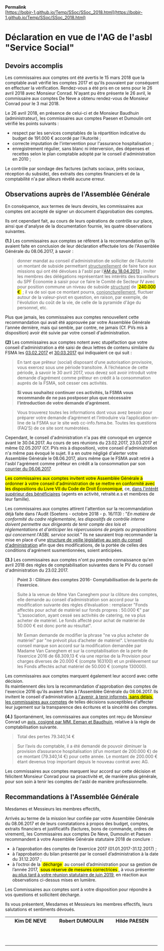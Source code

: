 <link rel="stylesheet" href="Ulysses.css">

**Permalink**  
[https://bobjr-1.github.io/Temp/SSoc/SSoc_2018.html](https://bobjr-1.github.io/Temp/SSoc/SSoc_2018.html)

# Déclaration en vue de l'AG de l'asbl "Service Social"

## Devoirs accomplis

Les commissaires aux comptes ont été avertis le 15 mars 2018 que la comptable avait vérifié les comptes 2017 et qu'ils pouvaient par conséquent en effectuer la vérification. Rendez-vous a été pris en ce sens pour le 26 avril 2018 avec Monsieur Conrad. N'ayant pu être présente le 26 avril, le commissaire aux comptes De Neve a obtenu rendez-vous de Monsieur Conrad pour le 3 mai 2018.

Le 26 avril 2018, en présence de celui-ci et de Monsieur Baudhuin (administrateur), les commissaires aux comptes Paesen et Dumoulin ont vérifié les points suivants :

* respect par les services comptables de la répartition indicative du budget de 191.000 &euro; accordé par l'Autorité ;  
* correcte imputation de l'intervention pour l'assurance hospitalisation ;  
* enregistrement régulier, sans blanc ni interversion, des dépenses et recettes selon le plan comptable adopté par le conseil d'administration en 2010 ;  

Le contrôle par sondage des factures (achats sociaux, prêts sociaux, réception du subside), des extraits des comptes financiers et de la comptabilité n'a par ailleurs révélé aucune erreur.

## Observations auprès de l'Assemblée Générale

En conséquence, aux termes de leurs devoirs, les commissaires aux comptes ont accepté de signer un document d’approbation des comptes.

Ils ont cependant fait, au cours de leurs opérations de contrôle sur place, ainsi que d'analyse de la documentation fournie, les quatre observations suivantes.

**(1.)** Les commissaires aux comptes se réfèrent à la recommandation qu'ils avaient faite en conclusion de leur déclaration effectuée lors de l'Assemblée Générale du 08.06.2017, à savoir :

> donner mandat au conseil d'administration de solliciter de l'Autorité un montant de subside permettant <u>structurellement</u> de faire face aux missions qui ont été dévolues à l'asbl par l'[AM du 18.04.2013](AR_20130418.pdf) ; inviter les membres des délégations représentant les intérêts des travailleurs du SPF &Eacute;conomie à saisir pour ce faire le Comité de Secteur IV avec pour position commune un niveau de subside <u>structurel</u> de <mark>&nbsp;240.000 &euro;&nbsp;</mark> ; il va de soi que ce montant pourra, <u>conjoncturellement</u>, fluctuer autour de la valeur-pivot en question, en raison, par exemple, de l'évolution du coût de la vie, de celle de la pyramide d'âge du personnel, etc.

Plus que jamais, les commissaires aux comptes renouvellent cette recommandation qui avait été approuvée par votre Assemblée Générale l'année dernière, mais qui semble, par contre, ne jamais (Cf. PVs mis à disposition) avoir été suivie par votre conseil d'administration.

**(2)** Les commissaires aux comptes notent avec stupéfaction que votre conseil d'administration a été saisi de deux lettres de contenu similaire du FSMA les [03.02.2017](20170203_FSMA.pdf) et [30.03.2017](20170330_FSMA.pdf) qui indiquaient ce qui suit :

> En tant que prêteur (social) disposant d’une autorisation provisoire, vous exercez sous une période transitoire. &Agrave; l’échéance de cette période, à savoir le 30 avril 2017, vous devez soit avoir introduit votre demande d’agrément comme prêteur en crédit à la consommation auprés de la FSMA, soit cesser ces activités.

> **Si vous souhaitez continuer ces activités, la FSMA vous recommande de ne pas postposer plus que nécessaire l’introduction de votre demande d’agrément.**

> Vous trouverez toutes les informations dont vous avez besoin pour préparer votre demande d’agrément et l’introduire via l’application on-line de la FSMA sur le site web cc-info.fsma.be. Toutes les questions (FAQ’S) de ce site sont numérotées.

Cependant, le conseil d'administration n'a pas été convoqué en urgence avant le 30.04.2017. Au cours de ses réunions du 23.02.2017, 23.03.2017 et même 02.05.2017 (Cf. PVs mis à disposition), votre conseil d'administration n'a même pas évoqué le sujet. Il a en outre négligé d'alerter votre Assemblée Générale le 08.06.2017, alors même que le FSMA avait retiré à l'asbl l'agrément comme prêteur en crédit a la consommation par son [courrier du 06.06.2017](20170606_FSMA.pdf).

<mark>Les commissaires aux comptes invitent votre Assemblée Générale à ordonner à votre conseil d'administration de se mettre en conformité avec les dispositions du Livre VII du Code de Droit &Eacute;conomique</mark>, ce, <u>dans l'intérêt supérieur des bénéficiaires</u> (agents en activité, retraité.e.s et membres de leur famille).

Les commissaires aux comptes attirent l'attention sur la recommandation déjà faite dans l'Audit (Soetens - octobre 2018 - p. 16/113) : "*En matière de conformité du cadre réglementaire, les dispositifs de contrôle interne doivent permettre aux dirigeants de tenir compte  des  lois et réglementations et d'anticiper  les
répercussions de projets ou propositions qui concernent l'ASBL service social.*" Ils ne sauraient trop recommander la mise en place d'une <u>structure de veille législative au sein du conseil d'administration</u> afin que des modifications, de la portée de celles des conditions d'agrément susmentionnées, soient anticipées.

**(3.)** Les commissaires aux comptes n'ont pu prendre connaissance qu'en avril 2018 des règles de comptabilisation suivantes dans le PV du conseil d'administration du 23.02.2017.

> **Point 3 : Clôture des comptes 2016- Comptabilisation de la perte de l’exercice.**

> Suite à la venue de Mme Van Caneghem pour la clôture des comptes, elle demande au conseil d’administration son accord pour la modification suivante des règles d’évaluation : remplacer "Fonds affectés pour achat de matériel sur fonds propres : 50.000 &euro;" par "L’association, ayant cessé ses activités de catering, ne va plus acheter de matériel. Le fonds affecté pour achat de matériel de 50.000 &euro; est donc porté au résultat".

> Mr Eeman demande de modifier la phrase "ne va plus acheter de matériel" par "ne prévoit plus d’acheter de matériel". L’ensemble du conseil marque son accord sur la modification demandée par Madame Van Caneghem et sur la comptabilisation de la perte de l’exercice 2016 de 68.309,13 &euro; via une reprise de la Provision pour charges diverses de 20.000 &euro; (compte 163100) et un prélèvement sur les Fonds affectés achat matériel de 50.000 &euro; (compte 130000). 

Les commissaires aux comptes marquent également leur accord avec cette décision.  
Ils maintiennent dès lors la recommandation d'approbation des comptes de l'exercice 2016 qu'ils avaient faite à l'Assemblée Générale du 08.06.2017. Ils invitent le conseil d'administration <u>à l'avenir, à tenir informés <mark>&nbsp;sans délais&nbsp;</mark> les commissaires aux comptes</u> de telles décisions susceptibles d'affecter leur jugement sur la transparence des écritures et la sincérité des comptes.

**(4.)** Spontanément, les commissaires aux comptes ont reçu de Monsieur Conrad un [avis, cosigné par MM. Eeman et Baudhuin](utilisation_fonds_propres.pdf), relative à la règle de comptabilisation suivante.

> Total des pertes 79.340,14 &euro;

> Sur l’avis du comptable, il a été demandé de pouvoir diminuer la provision d’assurance hospitalisation (d’un montant de 200.000 &euro;) de ce montant (79.340,14 &euro;) pour cette année. Le montant de 200.000 &euro; étant devenus trop important depuis le nouveau contrat avec AG.

Les commissaires aux comptes marquent leur accord sur cette décision et félicitent Monsieur Conrad pour sa proactivité et, de manière plus générale, pour son soin à tenir les comptes de l'asbl de manière professionnelle.

## Recommandations à l'Assemblée Générale

Mesdames et Messieurs les membres effectifs,

Arrivés au terme de la mission leur confiée par votre Assemblée Générale du 08.06.2017 et de leurs constatations à propos des budget, comptes, extraits financiers et justificatifs (factures, bons de commande, ordres de virement), les Commissaires aux comptes De Neve, Dumoulin et Paesen recommandent à votre Assemblée Générale statutaire 2018 de conclure :

* à l’approbation des comptes de l’exercice 2017 (01.01.2017-31.12.2017) ;
* à l’approbation du bilan présenté par le conseil d’administration à la date du 31.12.2017 ;
* à l’octroi de la <mark>&nbsp;décharge&nbsp;</mark> au conseil d’administration pour sa gestion de l’année 2017, <mark>&nbsp;sous réserve de mesures correctrices&nbsp;</mark>, à vous présenter <u>au plus tard à votre réunion statutaire de juin 2019</u>, en réaction aux observations ci-dessus mises en lumière.

Les Commissaires aux comptes sont à votre disposition pour répondre à vos questions et sollicitent décharge.

Ils vous présentent, Mesdames et Messieurs les membres effectifs, leurs salutations et sentiments dévoués. 

<table>
<tr align="center">
<td width="150px"><b>Kim DE NEVE</b></td><td width="150px"><b>Robert DUMOULIN</b></td><td width="150px"><b>Hilde PAESEN</b></td>
</tr>
<tr>
<td>&nbsp;<br>&nbsp;<br>&nbsp;</td><td>&nbsp;</td><td>&nbsp;</td>
</tr>
</table>